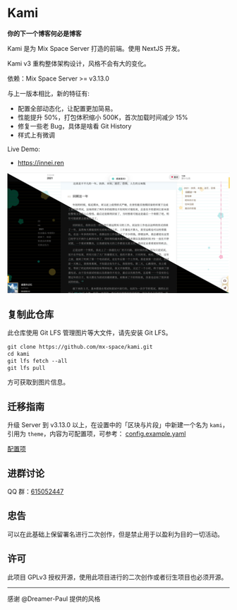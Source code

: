 # Kami

**你的下一个博客何必是博客**

Kami 是为 Mix Space Server 打造的前端。使用 NextJS 开发。

Kami v3 重构整体架构设计，风格不会有大的变化。

依赖：Mix Space Server >= v3.13.0

与上一版本相比，新的特征有:

- 配置全部动态化，让配置更加简易。
- 性能提升 50%，打包体积缩小 500K，首次加载时间减少 15%
- 修复一些老 Bug，具体是啥看 Git History
- 样式上有微调

Live Demo:

- <https://innei.ren>

![](https://github.com/mx-space/docs-images/blob/master/images/bg.jpg?raw=true)

## 复制此仓库

此仓库使用 Git LFS 管理图片等大文件，请先安装 Git LFS。

```
git clone https://github.com/mx-space/kami.git
cd kami
git lfs fetch --all
git lfs pull
```

方可获取到图片信息。

## 迁移指南

升级 Server 到 v3.13.0 以上，在设置中的「区块与片段」中新建一个名为 `kami`，引用为 `theme`，内容为可配置项，可参考： [config.example.yaml](./config.example.yaml)

[配置项](https://mx-docs.shizuri.net/deploy/kami#%E6%9B%B4%E4%B8%BA%E8%AF%A6%E7%BB%86%E7%9A%84%E9%85%8D%E7%BD%AE%E9%A1%B9)

## 进群讨论

QQ 群：[615052447](https://jq.qq.com/?_wv=1027&k=5t9N0mw)

## 忠告

可以在此基础上保留署名进行二次创作，但是禁止用于以盈利为目的一切活动。

## 许可

此项目 GPLv3 授权开源，使用此项目进行的二次创作或者衍生项目也必须开源。

---

感谢 @Dreamer-Paul 提供的风格
